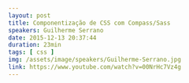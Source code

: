 ```yaml
---
layout: post
title: Componentização de CSS com Compass/Sass
speakers: Guilherme Serrano
date: 2015-12-13 20:37:44
duration: 23min
tags: [ css ]
img: /assets/image/speakers/Guilherme-Serrano.jpg
link: https://www.youtube.com/watch?v=00NrHc7Vz4g
---
```

